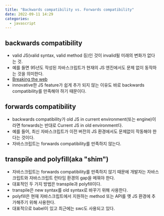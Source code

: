 ```yaml
---
title: "Backwards compatibility vs. Forwards compatibility"
date: 2022-09-11 14:29
categories:
  - javascript
---
```


## backwards compatibility

- valid JS(valid syntax, valid method 등)인 것이 invalid될 미래의 변화가 없다는 것.
- 예를 들면 95년도 작성된 자바스크립트가 현재의 JS 엔진에서도 문제 없이 동작하는 것을 의미한다.
- [Breaking the web](https://github.com/tc39/tc39.github.io/issues/57)
- innovative한 JS feature가 쉽게 추가 되지 않는 이유도 바로 backwards compatibility를 만족해야 하기 때문이다.

## forwards compatibility

- backwards compatibility가 old JS in current environment(또는 engine)이라면 forwards는 반대로 Current JS in old environment다.
- 예를 들어, 최신 자바스크립트가 이전 버전의 JS 환경에서도 문제없이 작동해야 한다는 것이다.
- 자바스크립트는 forwards compatibility를 만족하지 않는다.

## transpile and polyfill(aka "shim")

- 자바스크립트는 forwards compatibility를 만족하지 않기 때문에 개발자는 자바스크립트와 자바스크립트 런타임 환경의 gap을 메꿔야 한다.
- 대표적인 두 가지 방법은 transpile과 polyfill이다.
- transpile은 new syntax를 old syntax로 바꾸기 위해 사용한다.
- polyfill은 현재 자바스크립트에서 지원하는 method 또는 API를 옛 JS 환경에 추가해주기 위해 사용한다.
- 대표적으로 babel이 있고 최근에는 swc도 사용되고 있다.
